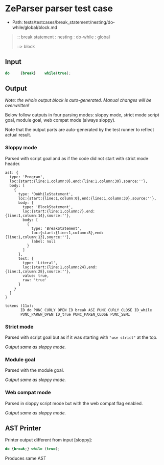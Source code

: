 # ZeParser parser test case

- Path: tests/testcases/break_statement/nesting/do-while/global/block.md

> :: break statement : nesting : do-while : global
>
> ::> block

## Input

`````js
do     {break}    while(true);
`````

## Output

_Note: the whole output block is auto-generated. Manual changes will be overwritten!_

Below follow outputs in four parsing modes: sloppy mode, strict mode script goal, module goal, web compat mode (always sloppy).

Note that the output parts are auto-generated by the test runner to reflect actual result.

### Sloppy mode

Parsed with script goal and as if the code did not start with strict mode header.

`````
ast: {
  type: 'Program',
  loc:{start:{line:1,column:0},end:{line:1,column:30},source:''},
  body: [
    {
      type: 'DoWhileStatement',
      loc:{start:{line:1,column:0},end:{line:1,column:30},source:''},
      body: {
        type: 'BlockStatement',
        loc:{start:{line:1,column:7},end:{line:1,column:14},source:''},
        body: [
          {
            type: 'BreakStatement',
            loc:{start:{line:1,column:8},end:{line:1,column:13},source:''},
            label: null
          }
        ]
      },
      test: {
        type: 'Literal',
        loc:{start:{line:1,column:24},end:{line:1,column:28},source:''},
        value: true,
        raw: 'true'
      }
    }
  ]
}

tokens (11x):
       ID_do PUNC_CURLY_OPEN ID_break ASI PUNC_CURLY_CLOSE ID_while
       PUNC_PAREN_OPEN ID_true PUNC_PAREN_CLOSE PUNC_SEMI
`````

### Strict mode

Parsed with script goal but as if it was starting with `"use strict"` at the top.

_Output same as sloppy mode._

### Module goal

Parsed with the module goal.

_Output same as sloppy mode._

### Web compat mode

Parsed in sloppy script mode but with the web compat flag enabled.

_Output same as sloppy mode._

## AST Printer

Printer output different from input [sloppy]:

````js
do {break;} while (true);
````

Produces same AST
